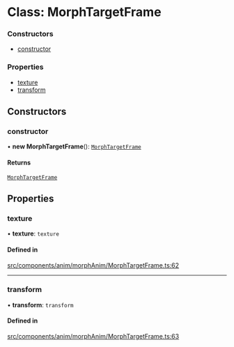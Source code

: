 # Class: MorphTargetFrame

### Constructors

- [constructor](MorphTargetFrame.md#constructor)

### Properties

- [texture](MorphTargetFrame.md#texture)
- [transform](MorphTargetFrame.md#transform)

## Constructors

### constructor

• **new MorphTargetFrame**(): [`MorphTargetFrame`](MorphTargetFrame.md)

#### Returns

[`MorphTargetFrame`](MorphTargetFrame.md)

## Properties

### texture

• **texture**: `texture`

#### Defined in

[src/components/anim/morphAnim/MorphTargetFrame.ts:62](https://github.com/Orillusion/orillusion/blob/main/src/components/anim/morphAnim/MorphTargetFrame.ts#L62)

___

### transform

• **transform**: `transform`

#### Defined in

[src/components/anim/morphAnim/MorphTargetFrame.ts:63](https://github.com/Orillusion/orillusion/blob/main/src/components/anim/morphAnim/MorphTargetFrame.ts#L63)
